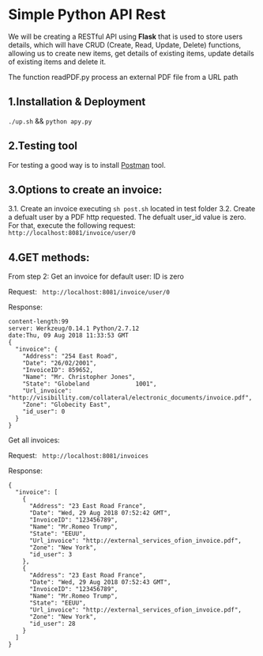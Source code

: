 # Simple Python API Rest

We will be creating a RESTful API using **Flask** that is used to store users details, which will have CRUD (Create, Read, Update, Delete) functions, allowing us to create new items, get details of existing items, update details of existing items and delete it.

The function readPDF.py process an external PDF file from a URL path

## 1.Installation & Deployment

``` ./up.sh ``` && ```python apy.py```

## 2.Testing tool
For testing a good way is to install [Postman](https://www.getpostman.com/apps) tool.

## 3.Options to create an invoice:
3.1. Create an invoice  executing ```sh post.sh``` located in test folder
3.2. Create a defualt user by a PDF http requested. The defualt user_id value is zero. For that, execute the following request:
```http://localhost:8081/invoice/user/0```

## 4.GET methods:

From step 2: Get an invoice for default user: ID is zero

Request:
``` http://localhost:8081/invoice/user/0```

Response:

```content-type:application/json
content-length:99
server: Werkzeug/0.14.1 Python/2.7.12
date:Thu, 09 Aug 2018 11:33:53 GMT
{
  "invoice": {
    "Address": "254 East Road", 
    "Date": "26/02/2001", 
    "InvoiceID": 859652, 
    "Name": "Mr. Christopher Jones", 
    "State": "Globeland             1001", 
    "Url_invoice": "http://visibillity.com/collateral/electronic_documents/invoice.pdf", 
    "Zone": "Globecity East", 
    "id_user": 0
  }
}
```

Get all invoices:

Request:
``` http://localhost:8081/invoices```

Response:
```
{
  "invoice": [
    {
      "Address": "23 East Road France", 
      "Date": "Wed, 29 Aug 2018 07:52:42 GMT", 
      "InvoiceID": "123456789", 
      "Name": "Mr.Romeo Trump", 
      "State": "EEUU", 
      "Url_invoice": "http://external_services_ofion_invoice.pdf", 
      "Zone": "New York", 
      "id_user": 3
    }, 
    {
      "Address": "23 East Road France", 
      "Date": "Wed, 29 Aug 2018 07:52:43 GMT", 
      "InvoiceID": "123456789", 
      "Name": "Mr.Romeo Trump", 
      "State": "EEUU", 
      "Url_invoice": "http://external_services_ofion_invoice.pdf", 
      "Zone": "New York", 
      "id_user": 28
    }
  ]
}

```




